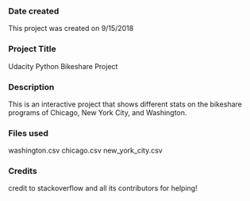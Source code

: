 ### Date created
This project was created on 9/15/2018

### Project Title
Udacity Python Bikeshare Project

### Description
This is an interactive project that shows different stats on the bikeshare programs of Chicago, New York City, and Washington.

### Files used
washington.csv
chicago.csv
new_york_city.csv

### Credits
credit to stackoverflow and all its contributors for helping!
